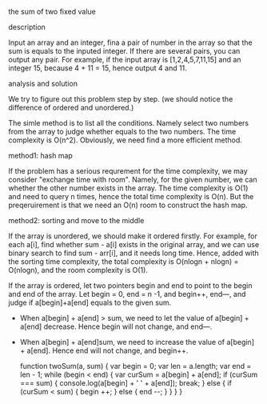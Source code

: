 the sum of two fixed value

description

Input an array and an integer, fina a pair of number in the array so that the sum is equals to the inputed integer. If there are several pairs, you can output any pair. For example, if the input array is [1,2,4,5,7,11,15] and an integer 15, because 4 + 11 = 15, hence output 4 and 11.

analysis and solution

We try to figure out this problem step by step. (we should notice the difference of ordered and unordered.)

The simle method is to list all the conditions.  Namely select two numbers from the array to judge whether equals to the two numbers. The time complexity is O(n^2). Obviously, we need find a more efficient method.

method1: hash map

If the problem has a serious requrement for the time complexity, we may consider "exchange time with room". Namely, for the given number, we can whether the other number exists in the array. The time complexity is O(1) and need to query n times, hence the total time complexity is O(n). But the preqeruirement is that we need an O(n) room to construct the hash map.



method2:  sorting and move to the middle

If the array is unordered, we should make it ordered firstly. For example, for each a[i], find whether sum - a[i] exists in the original array, and we can use binary search to find sum - arr[i], and it needs long time. Hence, added with the sorting time complexity, the total complexity is O(nlogn + nlogn) = O(nlogn), and the room complexity is O(1).

If the array is ordered, let two pointers begin and end to point to the begin and end of the array. Let begin = 0, end = n -1, and begin++, end—, and judge if a[begin]+a[end] equals to the given sum.
- When a[begin] + a[end] > sum, we need to let the value of a[begin] + a[end] decrease. Hence begin will not change, and end—.
- When a[begin] + a[end]sum, we need to increase the value of a[begin] + a[end]. Hence end will not change, and begin++.

    function twoSum(a, sum) {
      var begin = 0;
      var len = a.length;
      var end = len - 1;
      while (begin < end) {
        var curSum = a[begin] + a[end];
        if (curSum === sum) {
          console.log(a[begin] + ' ' + a[end]);
          break;
        } else {
          if (curSum < sum) {
            begin ++;
          } else {
            end --;
          }
        }
      }
    }




